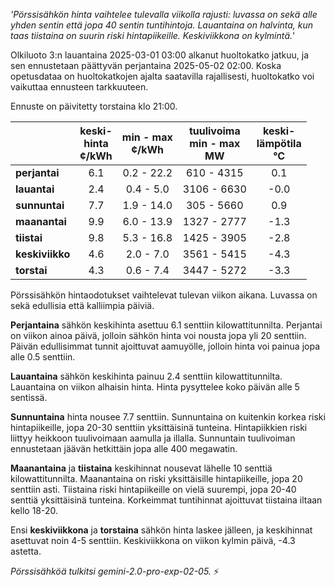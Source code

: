 *'Pörssisähkön hinta vaihtelee tulevalla viikolla rajusti: luvassa on sekä alle yhden sentin että jopa 40 sentin tuntihintoja. Lauantaina on halvinta, kun taas tiistaina on suurin riski hintapiikeille. Keskiviikkona on kylmintä.*'


Olkiluoto 3:n lauantaina 2025-03-01 03:00 alkanut huoltokatko jatkuu, ja sen ennustetaan päättyvän perjantaina 2025-05-02 02:00. Koska opetusdataa on huoltokatkojen ajalta saatavilla rajallisesti, huoltokatko voi vaikuttaa ennusteen tarkkuuteen.

Ennuste on päivitetty torstaina klo 21:00.

|    | keski-<br>hinta<br>¢/kWh | min - max<br>¢/kWh | tuulivoima<br>min - max<br>MW | keski-<br>lämpötila<br>°C |
|:-------------|:----------------:|:----------------:|:-------------:|:-------------:|
| **perjantai** | 6.1 | 0.2 - 22.2 | 610 - 4315 | 0.1 |
| **lauantai** | 2.4 | 0.4 - 5.0  | 3106 - 6630 | -0.0 |
| **sunnuntai**| 7.7  | 1.9 - 14.0 | 305 - 5660  | 0.9  |
| **maanantai** | 9.9 | 6.0 - 13.9 | 1327 - 2777 | -1.3 |
| **tiistai** | 9.8  | 5.3 - 16.8 | 1425 - 3905 | -2.8 |
| **keskiviikko** | 4.6 | 2.0 - 7.0  | 3561 - 5415 | -4.3 |
| **torstai** | 4.3  | 0.6 - 7.4  | 3447 - 5272 | -3.3 |

Pörssisähkön hintaodotukset vaihtelevat tulevan viikon aikana. Luvassa on sekä edullisia että kalliimpia päiviä.

**Perjantaina** sähkön keskihinta asettuu 6.1 senttiin kilowattitunnilta. Perjantai on viikon ainoa päivä, jolloin sähkön hinta voi nousta jopa yli 20 senttiin. Päivän edullisimmat tunnit ajoittuvat aamuyölle, jolloin hinta voi painua jopa alle 0.5 senttiin.

**Lauantaina** sähkön keskihinta painuu 2.4 senttiin kilowattitunnilta. Lauantaina on viikon alhaisin hinta. Hinta pysyttelee koko päivän alle 5 sentissä.

**Sunnuntaina** hinta nousee 7.7 senttiin. Sunnuntaina on kuitenkin korkea riski hintapiikeille, jopa 20-30 senttiin yksittäisinä tunteina. Hintapiikkien riski liittyy heikkoon tuulivoimaan aamulla ja illalla. Sunnuntain tuulivoiman ennustetaan jäävän hetkittäin jopa alle 400 megawatin.

**Maanantaina** ja **tiistaina** keskihinnat nousevat lähelle 10 senttiä kilowattitunnilta. Maanantaina on riski yksittäisille hintapiikeille, jopa 20 senttiin asti. Tiistaina riski hintapiikeille on vielä suurempi, jopa 20-40 senttiä yksittäisinä tunteina. Korkeimmat tuntihinnat ajoittuvat tiistaina iltaan kello 18-20.

Ensi **keskiviikkona** ja **torstaina** sähkön hinta laskee jälleen, ja keskihinnat asettuvat noin 4-5 senttiin. Keskiviikkona on viikon kylmin päivä, -4.3 astetta.

*Pörssisähköä tulkitsi gemini-2.0-pro-exp-02-05.* ⚡️

